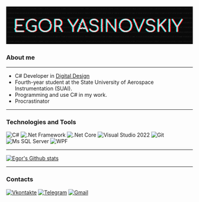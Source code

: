 
![Header](https://github.com/EgorYasinovskiy/egoryasinovskiy/blob/master/img/Header.png)

### About me 
___
 * C# Developer in [Digital Design](https://www.digdes.com/)
 * Fourth-year student at the State University of Aerospace Instrumentation (SUAI). 
 * Programming and use C# in my work.
 * Procrastinator
___
### Technologies and Tools
![C#](https://img.shields.io/badge/-C%23-090909?style=for-the-badge&logo=C-Sharp&logoColor=b3b)
![.Net Framework](https://img.shields.io/badge/-.NET_Framework-090909?style=for-the-badge&logo=dotnet&logoColor=f8f)
![.Net Core](https://img.shields.io/badge/-.NET_Core-090909?style=for-the-badge&logo=dotnet&logoColor=f8f)
![Visual Studio 2022](https://img.shields.io/badge/-VS2019-090909?style=for-the-badge&logo=Visual-studio&logoColor=b3b)
![Git](https://img.shields.io/badge/-Git-090909?style=for-the-badge&logo=git&logoColor=red)
![Ms SQL Server](https://img.shields.io/badge/-Ms_SQL_SERVER-090909?style=for-the-badge&logo=microsoft-sql-server&logoColor=red)
![WPF](https://img.shields.io/badge/-WPF-090909?style=for-the-badge&logo=microsoft&logoColor=aqua)
___
[![Egor's Github stats](https://github-readme-stats.vercel.app/api?username=EgorYasinovskiy&show_icons=true&theme=synthwave)](https://github.com/anuraghazra/github-readme-stats)
___
### Contacts
[![Vkontakte](https://img.shields.io/badge/-VK-4680C2?style=for-the-badge&logo=vk&logoColor=fff)](https://vk.com/yasinovskiy_egor)
[![Telegram](https://img.shields.io/badge/-Telegram-2CA5E0?style=for-the-badge&logo=telegram&logoColor=fff)](https://t.me/nide_1241)
[![Gmail](https://img.shields.io/badge/-Gmail-D14836?style=for-the-badge&logo=gmail&logoColor=fff)](mailto:egor.yasinovskiy2020@gmail.com)

	
